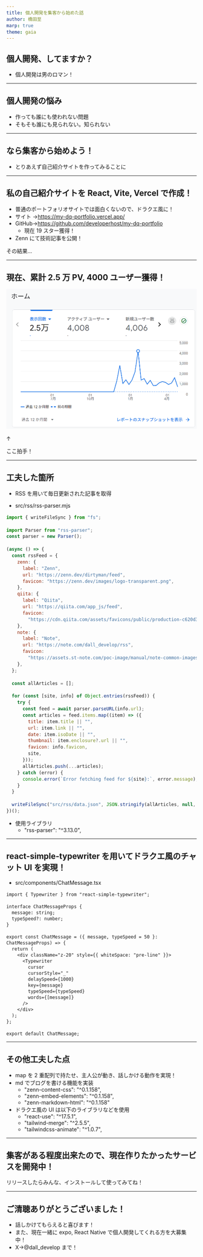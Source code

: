 ```yaml
---
title: 個人開発を集客から始めた話
author: 橋田至
marp: true
theme: gaia
---
```


## 個人開発、してますか？

- 個人開発は男のロマン！

---

## 個人開発の悩み

- 作っても誰にも使われない問題
- そもそも誰にも見られない。知られない

---

## なら集客から始めよう！

- とりあえず自己紹介サイトを作ってみることに

---

## 私の自己紹介サイトを React, Vite, Vercel で作成！

- 普通のポートフォリオサイトでは面白くないので、ドラクエ風に！
- サイト →https://my-dq-portfolio.vercel.app/
- GitHub→https://github.com/developerhost/my-dq-portfolio
  - 現在 19 スター獲得！
- Zenn にて技術記事を公開！

その結果...

---

## 現在、累計 2.5 万 PV, 4000 ユーザー獲得！

![test](./img/1.png)

↑

ここ拍手！

---

## 工夫した箇所

- RSS を用いて毎日更新された記事を取得

- src/rss/rss-parser.mjs

```js
import { writeFileSync } from "fs";

import Parser from "rss-parser";
const parser = new Parser();

(async () => {
  const rssFeed = {
    zenn: {
      label: "Zenn",
      url: "https://zenn.dev/dirtyman/feed",
      favicon: "https://zenn.dev/images/logo-transparent.png",
    },
    qiita: {
      label: "Qiita",
      url: "https://qiita.com/app_js/feed",
      favicon:
        "https://cdn.qiita.com/assets/favicons/public/production-c620d3e403342b1022967ba5e3db1aaa.ico",
    },
    note: {
      label: "Note",
      url: "https://note.com/dall_develop/rss",
      favicon:
        "https://assets.st-note.com/poc-image/manual/note-common-images/production/svg/production.ico",
    },
  };

  const allArticles = [];

  for (const [site, info] of Object.entries(rssFeed)) {
    try {
      const feed = await parser.parseURL(info.url);
      const articles = feed.items.map((item) => ({
        title: item.title || "",
        url: item.link || "",
        date: item.isoDate || "",
        thumbnail: item.enclosure?.url || "",
        favicon: info.favicon,
        site,
      }));
      allArticles.push(...articles);
    } catch (error) {
      console.error(`Error fetching feed for ${site}:`, error.message);
    }
  }

  writeFileSync("src/rss/data.json", JSON.stringify(allArticles, null, 2));
})();
```

- 使用ライブラリ
  - "rss-parser": "^3.13.0",

---

## react-simple-typewriter を用いてドラクエ風のチャット UI を実現！

- src/components/ChatMessage.tsx

```tsx
import { Typewriter } from "react-simple-typewriter";

interface ChatMessageProps {
  message: string;
  typeSpeed?: number;
}

export const ChatMessage = ({ message, typeSpeed = 50 }: ChatMessageProps) => {
  return (
    <div className="z-20" style={{ whiteSpace: "pre-line" }}>
      <Typewriter
        cursor
        cursorStyle="_"
        delaySpeed={1000}
        key={message}
        typeSpeed={typeSpeed}
        words={[message]}
      />
    </div>
  );
};

export default ChatMessage;
```

---

## その他工夫した点

- map を 2 重配列で持たせ、主人公が動き、話しかける動作を実現！
- md でブログを書ける機能を実装
  - "zenn-content-css": "^0.1.158",
  - "zenn-embed-elements": "^0.1.158",
  - "zenn-markdown-html": "^0.1.158"
- ドラクエ風の UI は以下のライブラリなどを使用
  - "react-use": "^17.5.1",
  - "tailwind-merge": "^2.5.5",
  - "tailwindcss-animate": "^1.0.7",

---

## 集客がある程度出来たので、現在作りたかったサービスを開発中！

リリースしたらみんな、インストールして使ってみてね！

---

## ご清聴ありがとうございました！

- 話しかけてもらえると喜びます！
- また、現在一緒に expo, React Native で個人開発してくれる方を大募集中！
- X→@dall_develop まで！
